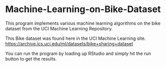# Machine-Learning-on-Bike-Dataset
This program implements various machine learning algorithms on the bike dataset from the UCI Machine Learning Repository.

This Bike dataset was found here in the UCI Machine Learning site.
https://archive.ics.uci.edu/ml/datasets/bike+sharing+dataset

You can run the program by loading up RStudio and simply hit the run button to get the results.
